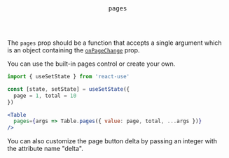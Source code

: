 <div align="center">
  <pre>pages</pre>
</div>

<br />
<br />

The `pages` prop should be a function that accepts a single argument which is an object containing the [`onPageChange`](./on-page-change.md) prop.

You can use the built-in pages control or create your own.

```jsx
import { useSetState } from 'react-use'

const [state, setState] = useSetState({
  page = 1, total = 10
})

<Table
  pages={args => Table.pages({ value: page, total, ...args })}
/>
```

You can also customize the page button delta by passing an integer with the attribute name "delta".
